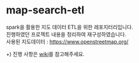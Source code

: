# map-search-etl
spark을 활용한 지도 데이터 ETL을 위한 레포지터리입니다.  
진행하였던 프로젝트 내용을 정리하여 재구성하였습니다.  
사용된 지도데이터 : https://www.openstreetmap.org/   

+) 진행 사항은 [wiki](https://github.com/nuri1126/map-search-etl/wiki)를 참고해주세요.
